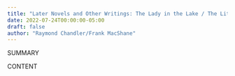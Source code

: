 ```yaml
---
title: "Later Novels and Other Writings: The Lady in the Lake / The Little Sister / The Long Goodbye / Playback / Double Indemnity (screenplay) / Selected Essays and Letters"
date: 2022-07-24T00:00:00-05:00
draft: false
author: "Raymond Chandler/Frank MacShane"
---
```


SUMMARY

<!--more-->

CONTENT